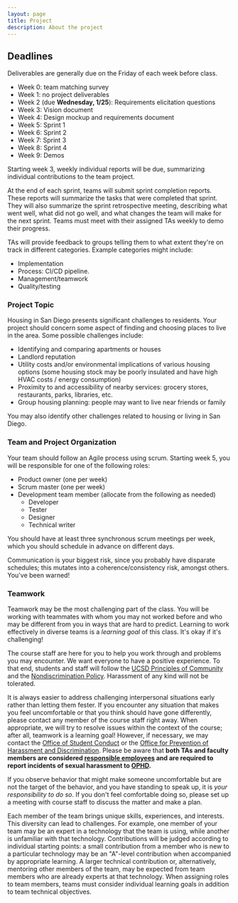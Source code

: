 ```yaml
---
layout: page
title: Project
description: About the project
---
```


## Deadlines

Deliverables are generally due on the Friday of each week before class.

* Week 0: team matching survey
* Week 1: no project deliverables
* Week 2 (due **Wednesday, 1/25**): Requirements elicitation questions
* Week 3: Vision document
* Week 4: Design mockup and requirements document
* Week 5: Sprint 1
* Week 6: Sprint 2
* Week 7: Sprint 3
* Week 8: Sprint 4
* Week 9: Demos


Starting week 3, weekly individual reports will be due, summarizing individual contributions to the team project. 

At the end of each sprint, teams will submit sprint completion reports. These reports will summarize the tasks that were completed that sprint. They will also summarize the sprint retrospective meeting, describing what went well, what did not go well, and what changes the team will make for the next sprint. Teams must meet with their assigned TAs weekly to demo their progress.

TAs will provide feedback to groups telling them to what extent they're on track in different categories. Example categories might include:

* Implementation
* Process: CI/CD pipeline. 
* Management/teamwork
* Quality/testing 

### Project Topic

Housing in San Diego presents significant challenges to residents. Your project should concern some aspect of finding and choosing places to live in the area. Some possible challenges include:

* Identifying and comparing apartments or houses
* Landlord reputation
* Utility costs and/or environmental implications of various housing options (some housing stock may be poorly insulated and have high HVAC costs / energy consumption)
* Proximity to and accessibility of nearby services: grocery stores, restaurants, parks, libraries, etc.
* Group housing planning: people may want to live near friends or family

You may also identify other challenges related to housing or living in San Diego. 

### Team and Project Organization

Your team should follow an Agile process using scrum. Starting week 5, you will be responsible for one of the following roles:

* Product owner (one per week)
* Scrum master (one per week)
* Development team member (allocate from the following as needed)
    * Developer
    * Tester
    * Designer
    * Technical writer

You should have at least three synchronous scrum meetings per week, which you should schedule in advance on different days.

Communication is your biggest risk, since you probably have disparate schedules; this mutates into a coherence/consistency risk, amongst others. You've been warned!

### Teamwork

Teamwork may be the most challenging part of the class. You will be working with teammates with whom you may not worked before and who may be different from you in ways that are hard to predict. Learning to work effectively in diverse teams is a *learning goal* of this class. It's okay if it's challenging! 

The course staff are here for you to help you work through and problems you may encounter. We want everyone to have a positive experience. To that end, students and staff will follow the [UCSD Principles of Community](https://ucsd.edu/about/principles.html) and the [Nondiscrimination Policy](https://ophd.ucsd.edu/policies-procedures/nps_student.html). Harassment of any kind will not be tolerated. 

It is always easier to address challenging interpersonal situations early rather than letting them fester. If you encounter any situation that makes you feel uncomfortable or that you think should have gone differently, please contact any member of the course staff right away. When appropriate, we will try to resolve issues within the context of the course; after all, teamwork is a learning goal! However, if necessary, we may contact the [Office of Student Conduct](https://studentconduct.ucsd.edu) or the [Office for Prevention of Harassment and Discrimination](https://ophd.ucsd.edu). Please be aware that **both TAs and faculty members are considered [responsible employees](https://ophd.ucsd.edu/resources/Responsible-Employee-FAQs.pdf) and are required to report incidents of sexual  harassment to [OPHD](https://ophd.ucsd.edu).**

If you observe behavior that might make someone uncomfortable but are not the target of the behavior, and you have standing to speak up, it is *your responsibility to do so*. If you don't feel comfortable doing so, please set up a meeting with course staff to discuss the matter and make a plan.

Each member of the team brings unique skills, experiences, and interests. This diversity can lead to challenges. For example, one member of your team may be an expert in a technology that the team is using, while another is unfamiliar with that technology. Contributions will be judged according to individual starting points: a small contribution from a member who is new to a particular technology may be an "A"-level contribution when accompanied by appropriate learning. A larger technical contribution or, alternatively, mentoring other members of the team, may be expected from team members who are already experts at that technology. When assigning roles to team members, teams must consider individual learning goals in addition to team technical objectives.